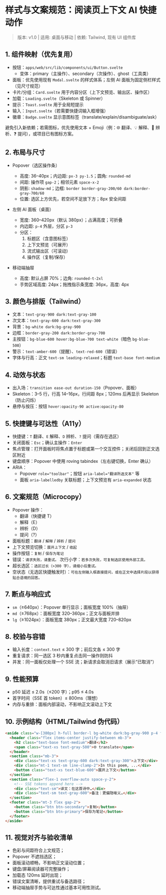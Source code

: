 # 样式与文案规范：阅读页上下文 AI 快捷动作

> 版本: v1.0 | 适用: 桌面与移动 | 依赖: Tailwind, 现有 UI 组件库

## 1. 组件映射（优先复用）
- 按钮：`apps/web/src/lib/components/ui/Button.svelte`
  - 变体：primary（主操作）、secondary（次操作）、ghost（工具类）
- 面板：优先使用现有 `Modal.svelte` 的样式体系；左侧 AI 面板为固定侧栏样式（见尺寸规范）
- 卡片/分组：`Card.svelte` 用于内容分区（上下文预览、输出区、操作区）
- 加载：`Loading.svelte`（Skeleton 或 Spinner）
- 提示：`Toast.svelte` 用于全局短提示
- 输入：`Input.svelte`（若需要快捷词输入框增强）
- 徽章：`Badge.svelte` 显示意图标签（translate/explain/disambiguate/ask）

避免引入新依赖；若需图标，优先使用文本 + Emoji（例：🌐 翻译、💡 解释、🧭 辨析、❓ 提问），或项目已有图标方案。

## 2. 布局与尺寸
- Popover（选区操作条）
  - 高度: 36–40px；内边距: `px-3 py-1.5`；圆角: `rounded-md`
  - 间距: 操作项 `gap-2`；相邻元素 `space-x-2`
  - 阴影: `shadow-md`；边框: `border border-gray-200/60 dark:border-gray-700/60`
  - 位置: 选区上方优先，若空间不足放下方；8px 安全间距

- 左侧 AI 面板（桌面）
  - 宽度: 360–420px（默认 380px）；占满高度；可折叠
  - 内边距: `p-4` 外层，分区 `p-3`
  - 分区：
    1) 标题区（含意图标签）
    2) 上下文预览（可展开）
    3) 流式输出区（可滚动）
    4) 操作区（复制/保存）

- 移动端抽屉
  - 高度: 默认占屏 70%；边角: `rounded-t-2xl`
  - 手势区域高度: 24px；拖拽指示条宽度: 36px，高度: 4px

## 3. 颜色与排版（Tailwind）
- 文本：`text-gray-900 dark:text-gray-100`
- 次文本：`text-gray-600 dark:text-gray-300`
- 背景：`bg-white dark:bg-gray-900`
- 边框：`border-gray-200 dark:border-gray-700`
- 主按钮：`bg-blue-600 hover:bg-blue-700 text-white`（暗色 `bg-blue-500`）
- 警示：`text-amber-600`（提醒）、`text-red-600`（错误）
- 字体与行高：正文 `text-sm leading-relaxed`；标题 `text-base font-medium`

## 4. 动效与状态
- 出入场：`transition ease-out duration-150`（Popover、面板）
- Skeleton：3–5 行，行高 14–16px，行间距 8px；120ms 后再显示 Skeleton（防止闪烁）
- 悬停与按压：按钮 `hover:opacity-90 active:opacity-80`

## 5. 快捷键与可达性（A11y）
- 快捷键：`T` 翻译、`E` 解释、`D` 辨析、`?` 提问（需存在选区）
- 关闭面板：`Esc`；确认主操作：`Enter`
- 焦点管理：打开面板时将焦点置于标题或第一个交互控件；关闭后回到正文选区附近
- 键盘顺序：Popover 中使用 roving tabindex（左右键切换，Enter 确认）
- ARIA：
  - Popover `role="toolbar"`；按钮 `aria-label="翻译所选文本"` 等
  - 面板 `aria-labelledby` 关联标题；上下文预览有 `aria-expanded` 状态

## 6. 文案规范（Microcopy）
- Popover 操作：
  - 翻译（快捷键 T）
  - 解释（E）
  - 辨析（D）
  - 提问（?）
- 面板标题：`翻译` / `解释` / `辨析` / `提问`
- 上下文预览切换：`展开上下文` / `收起`
- 操作按钮：`复制` / `保存为笔记`
- 错误：`请求失败，请重试。` 次行小字：`若多次失败，可复制选区使用外部工具。`
- 超长选区：`选区过长（>300 字），请缩小后重试。`
- 空状态（无选区快捷触发时）：`可在左侧输入框直接提问，或在正文中选择片段以获得贴合语境的回答。`

## 7. 断点与响应式
- `sm`（≥640px）：Popover 单行显示；面板宽度 100%（抽屉）
- `md`（≥768px）：面板宽度 320–360px；正文与面板并排
- `lg`（≥1024px）：面板宽度 380px；正文最大宽度 720–820px

## 8. 校验与容错
- 输入长度：`context.text` ≤ 300 字；前后文各 ≤ 300 字
- 重复请求：同一选区 3 秒内重复点击同一操作则防抖
- 并发：同一面板仅处理一个 SSE 流；新请求会取消旧请求（展示“已取消”）

## 9. 性能预算
- p50 延迟 ≤ 2.0s（≤200 字）；p95 ≤ 4.0s
- 首字时间（SSE 首 token）≤ 800ms（理想）
- 内存与重排：面板内部滚动，不影响正文滚动上下文

## 10. 示例结构（HTML/Tailwind 伪代码）
```html
<aside class="w-[380px] h-full border-l bg-white dark:bg-gray-900 p-4 flex flex-col">
  <header class="flex items-center justify-between mb-3">
    <h2 class="text-base font-medium">翻译</h2>
    <span class="text-xs text-gray-500">🌐 translate</span>
  </header>
  <section class="mb-3">
    <div class="text-xs text-gray-600 dark:text-gray-300">上下文</div>
    <div class="mt-1 text-sm line-clamp-2">In this poem, ...</div>
    <button class="text-xs text-blue-600">展开上下文</button>
  </section>
  <section class="flex-1 overflow-auto space-y-2">
    <!-- SSE tokens append here -->
    <div class="text-sm">译文：在这首诗中…</div>
    <div class="text-sm text-gray-600">备注：更偏隐喻义…</div>
  </section>
  <footer class="mt-3 flex gap-2">
    <button class="btn btn-secondary">复制</button>
    <button class="btn btn-primary">保存为笔记</button>
  </footer>
</aside>
```

## 11. 视觉对齐与验收清单
- 色彩与间距符合上文规范；
- Popover 不遮挡选区；
- 面板滚动顺畅，不影响正文滚动位置；
- 键盘/屏幕阅读器可完整操作；
- 加载态 120ms 延时出现；
- 错误文案清晰，提供重试与备选路径；
- 移动端抽屉手势与可达性通过基本可用性测试。

